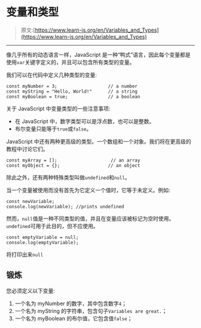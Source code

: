 # 变量和类型

> 原文:[https://www.learn-js.org/en/Variables_and_Types](https://www.learn-js.org/en/Variables_and_Types)

* * *

像几乎所有的动态语言一样，JavaScript 是一种“鸭式”语言，因此每个变量都是使用`var`关键字定义的，并且可以包含所有类型的变量。

我们可以在代码中定义几种类型的变量:

```
const myNumber = 3;                   // a number
const myString = "Hello, World!"      // a string
const myBoolean = true;               // a boolean 
```

关于 JavaScript 中变量类型的一些注意事项:

*   在 JavaScript 中，数字类型可以是浮点数，也可以是整数。
*   布尔变量只能等于`true`或`false`。

JavaScript 中还有两种更高级的类型。一个数组和一个对象。我们将在更高级的教程中讨论它们。

```
const myArray = [];                    // an array
const myObject = {};                  // an object 
```

除此之外，还有两种特殊类型叫做`undefined`和`null`。

当一个变量被使用而没有首先为它定义一个值时，它等于未定义。例如:

```
const newVariable;
console.log(newVariable); //prints undefined 
```

然而，`null`值是一种不同类型的值，并且在变量应该被标记为空时使用。`undefined`可用于此目的，但不应使用。

```
const emptyVariable = null;
console.log(emptyVariable); 
```

将打印出来`null`

## 锻炼

您必须定义以下变量:

1.  一个名为 myNumber 的数字，其中包含数字`4`；
2.  一个名为 myString 的字符串，包含句子`Variables are great.`；
3.  一个名为 myBoolean 的布尔值，它包含值`false`；